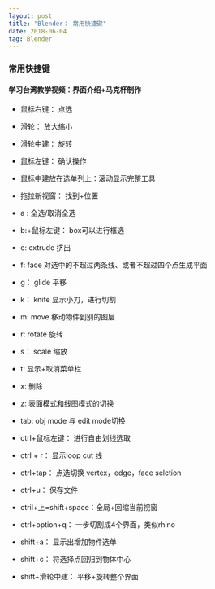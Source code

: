 ```yaml
---
layout: post
title: "Blender： 常用快捷键"
date: 2018-06-04
tag: Blender
---
```

### 常用快捷键
#### 学习台湾教学视频：界面介绍+马克杯制作
- 鼠标右键：                点选
- 滑轮：                      放大缩小
- 滑轮中建：               旋转
- 鼠标左键：               确认操作
- 鼠标中建放在选单列上：滚动显示完整工具

- 拖拉新视窗：          找到+位置

- a : 全选/取消全选
- b:+鼠标左键：          box可以进行框选
- e:                               extrude 挤出
- f:                    face           对选中的不超过两条线、或者不超过四个点生成平面
- g：                glide           平移
- k：               knife             显示小刀，进行切割
- m:                 move             移动物件到别的图层  
- r:                   rotate 旋转
- s：                scale 缩放
- t:                   显示+取消菜单栏
- x:                         删除
- z:                                  表面模式和线图模式的切换
- tab: obj mode 与 edit mode切换
- ctrl+鼠标左键：           进行自由划线选取
- ctrl + r：                    显示loop cut 线
- ctrl+tap：                         点选切换 vertex，edge，face selction
- ctrl+u：                  保存文件
- ctril+上=shift+space：全局+回缩当前视窗
- ctrl+option+q：        一步切割成4个界面，类似rhino
- shift+a：                     显示出增加物件选单          
- shift+c：                  将选择点回归到物体中心   
- shift+滑轮中建：     平移+旋转整个界面
